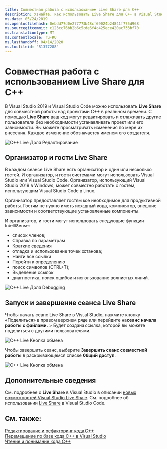 ```yaml
---
title: Совместная работа с использованием Live Share для C++
description: Узнайте, как использовать Live Share для C++ в Visual Studio для совместной работы и совместного использования кода в реальном времени.
ms.date: 05/24/2019
ms.openlocfilehash: 0ebdd77d0e277778b48cf69024b24841f775d968
ms.sourcegitcommit: c123cc76bb2b6c5cde6f4c425ece420ac733bf70
ms.translationtype: MT
ms.contentlocale: ru-RU
ms.lasthandoff: 04/14/2020
ms.locfileid: "81377288"
---
```

# <a name="collaborate-using-live-share-for-c"></a>Совместная работа с использованием Live Share для C++

В Visual Studio 2019 и Visual Studio Code можно использовать **Live Share** для совместной работы над проектами C++ в реальном времени. С помощью **Live Share** ваш код могут редактировать и отлаживать другие пользователи без необходимости устанавливать проект или его зависимости. Вы можете просматривать изменения по мере их внесения. Каждое изменение обозначается именем его создателя.

![C&#43;&#43; Live Доля Редактирование](../ide/media/live-share-edit-cpp.png "Редактирование акций в реальном времени в СЗ")

## <a name="live-share-host-and-guests"></a>Организатор и гости Live Share

В каждом сеансе Live Share есть организатор и один или несколько гостей. И организатор, и гости системами могут использовать Visual Studio или Visual Studio Code. Организатор, использующий Visual Studio 2019 в Windows, может совместно работать с гостем, использующим Visual Studio Code в Linux.

Организатор предоставляет гостям все необходимое для продуктивной работы. Гостям не нужно иметь исходный кода, компилятор, внешние зависимости и соответствующие установленные компоненты.

И организатор, и гости могут использовать следующие функции IntelliSense:

- список членов;
- Справка по параметрам
- Краткие сведения
- отладка и использование точек останова;
- Найти все ссылки
- Перейти к определению
- поиск символов (CTRL+T);
- Выделение ссылок
- диагностика, поиск ошибок и использование волнистых линий.

![C&#43;&#43; Live Доля Debugging](../ide/media/live-share-debug-cpp.png "Отладка live Share в СЗ")

## <a name="start-and-end-a-live-share-session"></a>Запуск и завершение сеанса Live Share

Чтобы начать сеанс Live Share в Visual Studio, нажмите кнопку «Поделиться» в правом верхнем ряде или перейдите на**сеанс начала работы** **с файлами.** >  Будет создана ссылка, которой вы можете поделиться с другими пользователями.

![C&#43;&#43; Live Кнопка обмена](../ide/media/live-share-button-cpp.png "Кнопка live Share")

Чтобы завершить сеанс, выберите **Завершить сеанс совместной работы** в раскрывающемся списке **Общий доступ**.

![C&#43;&#43; Live Кнопка обмена](../ide/media/live-share-end-session-cpp.png "Кнопка live Share")

## <a name="for-more-information"></a>Дополнительные сведения

См. подробнее о **Live Share** в Visual Studio в описании [новых возможностей Visual Studio Live Share](/visualstudio/liveshare/). См. подробнее об использовании [Live Share](https://marketplace.visualstudio.com/items?itemName=ms-vsliveshare.vsliveshare) в Visual Studio Code.

## <a name="see-also"></a>См. также:

[Редактирование и рефакторинг кода C++](writing-and-refactoring-code-cpp.md)</br>
[Перемещение по базе кода С++ в Visual Studio](navigate-code-cpp.md)</br>
[Чтение и понимание кода C++](read-and-understand-code-cpp.md)</br>
